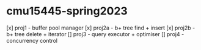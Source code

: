 # cmu15445-spring2023

[x] proj1 - buffer pool manager
[x] proj2a - b+ tree find + insert
[x] proj2b - b+ tree delete + iterator
[] proj3 - query executor + optimiser
[] proj4 - concurrency control
